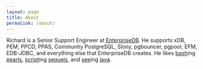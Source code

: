```yaml
---
layout: page
title: About
permalink: /about/
---
```


Richard is a Senior Support Engineer at [EnterpriseDB](http://www.enterprisedb.com).  He supports xDB, PEM, PPCD, PPAS, Community PostgreSQL, Slony, pgbouncer, pgpool, EFM, EDB-JDBC, and everything else that EnterpriseDB creates.  He likes [bash](https://en.wikipedia.org/wiki/Bash_%28Unix_shell%29)ing [pearls](https://www.perl.org/), [script](https://en.wikipedia.org/wiki/PHP)ing [sequels](https://en.wikipedia.org/wiki/SQL), and [see](https://en.wikipedia.org/wiki/C_%28programming_language%29)ing [java](https://en.wikipedia.org/wiki/Java_%28programming_language%29).

